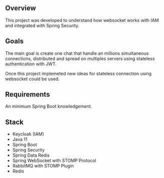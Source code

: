 ## Overview
This project was developed to understand how websocket works with IAM and integrated with Spring Security.

## Goals
The main goal is create one chat that handle an millions simultaneous connections, distributed and spread on multiples 
servers using stateless authentication with JWT.

Once this project implemeted new ideas for stateless connection using websocket could be used.

## Requirements
An minimum Spring Boot knowledgement.

## Stack
* Keycloak (IAM)
* Java 11
* Spring Boot
* Spring Security
* Spring Data Redis
* Spring WebSocket with STOMP Protocol
* RabbitMQ with STOMP Plugin
* Redis